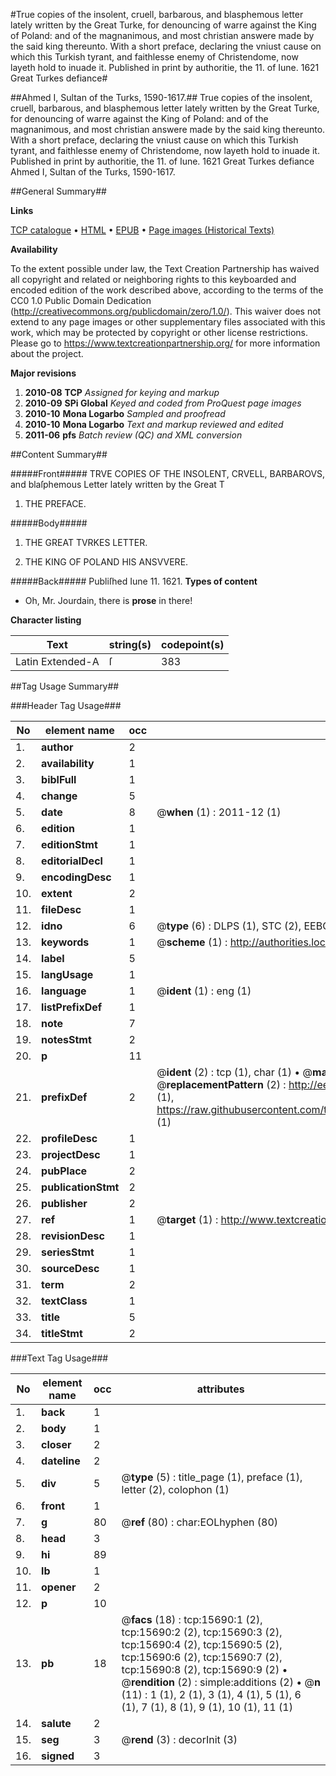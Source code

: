 #True copies of the insolent, cruell, barbarous, and blasphemous letter lately written by the Great Turke, for denouncing of warre against the King of Poland: and of the magnanimous, and most christian answere made by the said king thereunto. With a short preface, declaring the vniust cause on which this Turkish tyrant, and faithlesse enemy of Christendome, now layeth hold to inuade it. Published in print by authoritie, the 11. of Iune. 1621 Great Turkes defiance#

##Ahmed I, Sultan of the Turks, 1590-1617.##
True copies of the insolent, cruell, barbarous, and blasphemous letter lately written by the Great Turke, for denouncing of warre against the King of Poland: and of the magnanimous, and most christian answere made by the said king thereunto. With a short preface, declaring the vniust cause on which this Turkish tyrant, and faithlesse enemy of Christendome, now layeth hold to inuade it. Published in print by authoritie, the 11. of Iune. 1621
Great Turkes defiance
Ahmed I, Sultan of the Turks, 1590-1617.

##General Summary##

**Links**

[TCP catalogue](http://www.ota.ox.ac.uk/tcp/)  • 
[HTML](http://tei.it.ox.ac.uk/tcp/Texts-HTML/free/A10/A10526.html)  • 
[EPUB](http://tei.it.ox.ac.uk/tcp/Texts-EPUB/free/A10/A10526.epub) • 
[Page images (Historical Texts)](https://historicaltexts.jisc.ac.uk/eebo-99850482e)

**Availability**

To the extent possible under law, the Text Creation Partnership has waived all copyright and related or neighboring rights to this keyboarded and encoded edition of the work described above, according to the terms of the CC0 1.0 Public Domain Dedication (http://creativecommons.org/publicdomain/zero/1.0/). This waiver does not extend to any page images or other supplementary files associated with this work, which may be protected by copyright or other license restrictions. Please go to https://www.textcreationpartnership.org/ for more information about the project.

**Major revisions**

1. __2010-08__ __TCP__ *Assigned for keying and markup*
1. __2010-09__ __SPi Global__ *Keyed and coded from ProQuest page images*
1. __2010-10__ __Mona Logarbo__ *Sampled and proofread*
1. __2010-10__ __Mona Logarbo__ *Text and markup reviewed and edited*
1. __2011-06__ __pfs__ *Batch review (QC) and XML conversion*

##Content Summary##

#####Front#####
TRVE COPIES OF THE INSOLENT, CRVELL, BARBAROVS, and blaſphemous Letter lately written by the Great T
1. THE PREFACE.

#####Body#####

1. THE GREAT TVRKES LETTER.

1. THE KING OF POLAND HIS ANSVVERE.

#####Back#####
Publiſhed Iune 11. 1621.
**Types of content**

  * Oh, Mr. Jourdain, there is **prose** in there!

**Character listing**


|Text|string(s)|codepoint(s)|
|---|---|---|
|Latin Extended-A|ſ|383|

##Tag Usage Summary##

###Header Tag Usage###

|No|element name|occ|attributes|
|---|---|---|---|
|1.|__author__|2||
|2.|__availability__|1||
|3.|__biblFull__|1||
|4.|__change__|5||
|5.|__date__|8| @__when__ (1) : 2011-12 (1)|
|6.|__edition__|1||
|7.|__editionStmt__|1||
|8.|__editorialDecl__|1||
|9.|__encodingDesc__|1||
|10.|__extent__|2||
|11.|__fileDesc__|1||
|12.|__idno__|6| @__type__ (6) : DLPS (1), STC (2), EEBO-CITATION (1), PROQUEST (1), VID (1)|
|13.|__keywords__|1| @__scheme__ (1) : http://authorities.loc.gov/ (1)|
|14.|__label__|5||
|15.|__langUsage__|1||
|16.|__language__|1| @__ident__ (1) : eng (1)|
|17.|__listPrefixDef__|1||
|18.|__note__|7||
|19.|__notesStmt__|2||
|20.|__p__|11||
|21.|__prefixDef__|2| @__ident__ (2) : tcp (1), char (1)  •  @__matchPattern__ (2) : ([0-9\-]+):([0-9IVX]+) (1), (.+) (1)  •  @__replacementPattern__ (2) : http://eebo.chadwyck.com/downloadtiff?vid=$1&page=$2 (1), https://raw.githubusercontent.com/textcreationpartnership/Texts/master/tcpchars.xml#$1 (1)|
|22.|__profileDesc__|1||
|23.|__projectDesc__|1||
|24.|__pubPlace__|2||
|25.|__publicationStmt__|2||
|26.|__publisher__|2||
|27.|__ref__|1| @__target__ (1) : http://www.textcreationpartnership.org/docs/. (1)|
|28.|__revisionDesc__|1||
|29.|__seriesStmt__|1||
|30.|__sourceDesc__|1||
|31.|__term__|2||
|32.|__textClass__|1||
|33.|__title__|5||
|34.|__titleStmt__|2||


###Text Tag Usage###

|No|element name|occ|attributes|
|---|---|---|---|
|1.|__back__|1||
|2.|__body__|1||
|3.|__closer__|2||
|4.|__dateline__|2||
|5.|__div__|5| @__type__ (5) : title_page (1), preface (1), letter (2), colophon (1)|
|6.|__front__|1||
|7.|__g__|80| @__ref__ (80) : char:EOLhyphen (80)|
|8.|__head__|3||
|9.|__hi__|89||
|10.|__lb__|1||
|11.|__opener__|2||
|12.|__p__|10||
|13.|__pb__|18| @__facs__ (18) : tcp:15690:1 (2), tcp:15690:2 (2), tcp:15690:3 (2), tcp:15690:4 (2), tcp:15690:5 (2), tcp:15690:6 (2), tcp:15690:7 (2), tcp:15690:8 (2), tcp:15690:9 (2)  •  @__rendition__ (2) : simple:additions (2)  •  @__n__ (11) : 1 (1), 2 (1), 3 (1), 4 (1), 5 (1), 6 (1), 7 (1), 8 (1), 9 (1), 10 (1), 11 (1)|
|14.|__salute__|2||
|15.|__seg__|3| @__rend__ (3) : decorInit (3)|
|16.|__signed__|3||
